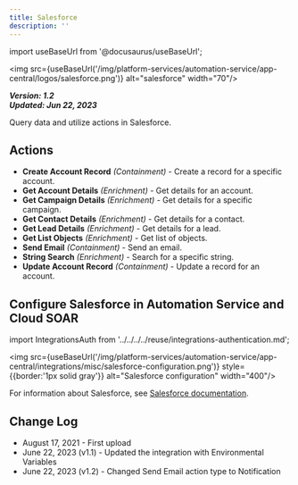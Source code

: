 ```yaml
---
title: Salesforce
description: ''
---
```

import useBaseUrl from '@docusaurus/useBaseUrl';

<img src={useBaseUrl('/img/platform-services/automation-service/app-central/logos/salesforce.png')} alt="salesforce" width="70"/>

***Version: 1.2  
Updated: Jun 22, 2023***

Query data and utilize actions in Salesforce.

## Actions

* **Create Account Record** *(Containment)* - Create a record for a specific account.
* **Get Account Details** *(Enrichment)* - Get details for an account.
* **Get Campaign Details** *(Enrichment)* - Get details for a specific campaign.
* **Get Contact Details** *(Enrichment)* - Get details for a contact.
* **Get Lead Details** *(Enrichment)* - Get details for a lead.
* **Get List Objects** *(Enrichment)* - Get list of objects.
* **Send Email** *(Containment)* - Send an email.
* **String Search** *(Enrichment)* - Search for a specific string.
* **Update Account Record** *(Containment)* - Update a record for an account.

## Configure Salesforce in Automation Service and Cloud SOAR

import IntegrationsAuth from '../../../../reuse/integrations-authentication.md';

<IntegrationsAuth/>

<img src={useBaseUrl('/img/platform-services/automation-service/app-central/integrations/misc/salesforce-configuration.png')} style={{border:'1px solid gray'}} alt="Salesforce configuration" width="400"/>

For information about Salesforce, see [Salesforce documentation](https://help.salesforce.com/s/products).

## Change Log

* August 17, 2021 - First upload
* June 22, 2023 (v1.1) - Updated the integration with Environmental Variables
* June 22, 2023 (v1.2) - Changed Send Email action type to Notification
